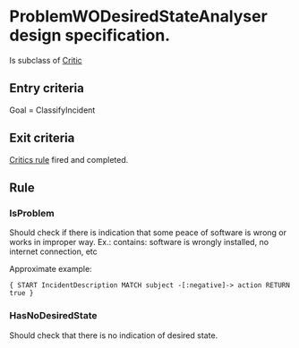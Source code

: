 # ProblemWODesiredStateAnalyser design specification.

Is subclass of [Critic](critics.md)

## Entry criteria

Goal = ClassifyIncident

## Exit criteria

[Critics rule](critics.md#rule) fired and completed.

## Rule

### IsProblem
Should check if there is indication that some peace of software is wrong or works in improper way.
Ex.: contains: software is wrongly installed, no internet connection, etc

Approximate example:

`
{
 START IncidentDescription
 MATCH subject -[:negative]-> action
 RETURN true
}
`

### HasNoDesiredState
Should check that there is no indication of desired state.